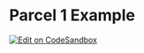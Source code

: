 # Parcel 1 Example

[![Edit on CodeSandbox](https://codesandbox.io/static/img/play-codesandbox.svg)](https://githubbox.com/tommy351/kosko/tree/master/examples/web-parcel-1)
